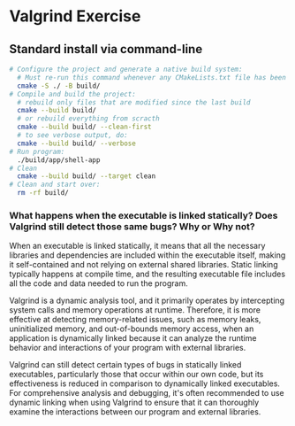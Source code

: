 # Valgrind Exercise

## Standard install via command-line
```bash
# Configure the project and generate a native build system:
  # Must re-run this command whenever any CMakeLists.txt file has been changed.
  cmake -S ./ -B build/
# Compile and build the project:
  # rebuild only files that are modified since the last build
  cmake --build build/
  # or rebuild everything from scracth
  cmake --build build/ --clean-first
  # to see verbose output, do:
  cmake --build build/ --verbose
# Run program:
  ./build/app/shell-app
# Clean
  cmake --build build/ --target clean
# Clean and start over:
  rm -rf build/
```

### What happens when the executable is linked statically?  Does Valgrind still detect those same bugs? Why or Why not?
When an executable is linked statically, it means that all the necessary libraries and dependencies are included within the executable itself, making it self-contained and not relying on external shared libraries. Static linking typically happens at compile time, and the resulting executable file includes all the code and data needed to run the program.

Valgrind is a dynamic analysis tool, and it primarily operates by intercepting system calls and memory operations at runtime. Therefore, it is more effective at detecting memory-related issues, such as memory leaks, uninitialized memory, and out-of-bounds memory access, when an application is dynamically linked because it can analyze the runtime behavior and interactions of your program with external libraries.

Valgrind can still detect certain types of bugs in statically linked executables, particularly those that occur within our own code, but its effectiveness is reduced in comparison to dynamically linked executables. For comprehensive analysis and debugging, it's often recommended to use dynamic linking when using Valgrind to ensure that it can thoroughly examine the interactions between our program and external libraries.
